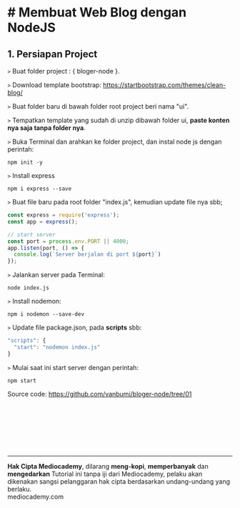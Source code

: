 # # Membuat Web Blog dengan NodeJS



## 1. Persiapan Project



```>``` Buat folder project : { bloger-node }.

```>``` Download template bootstrap: https://startbootstrap.com/themes/clean-blog/

```>``` Buat folder baru di bawah folder root project beri nama "ui".

```>``` Tempatkan template yang sudah di unzip dibawah folder ui, **paste konten nya saja tanpa folder nya**.

```>``` Buka Terminal dan arahkan ke folder project, dan instal node js dengan perintah:

```
npm init -y
```

```>``` Install express

```
npm i express --save
```

```>``` Buat file baru pada root folder "index.js", kemudian update file nya sbb;

```javascript
const express = require('express');
const app = express();

// start server
const port = process.env.PORT || 4000;
app.listen(port, () => {
  console.log(`Server berjalan di port ${port}`)
});
```

```>``` Jalankan server pada Terminal:

```
node index.js
```

```>``` Install nodemon:

```
npm i nodemon --save-dev
```

```>``` Update file package.json, pada **scripts** sbb:

```javascript
"scripts": {
  "start": "nodemon index.js"
}
```

```>``` Mulai saat ini start server dengan perintah:

```
npm start
```



Source code: https://github.com/vanbumi/bloger-node/tree/01













<br>

<br>

<br>

<br>

<br>

<br>

<hr>

**Hak Cipta Mediocademy**, dilarang **meng-kopi**, **memperbanyak** dan **mengedarkan** Tutorial ini tanpa iji dari Mediocademy,  pelaku akan dikenakan sangsi pelanggaran hak cipta berdasarkan undang-undang yang berlaku. <br> mediocademy.com